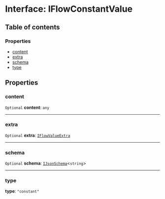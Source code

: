 # Interface: IFlowConstantValue

## Table of contents

### Properties

* [content](/auto-docs/form-materials/interfaces/IFlowConstantValue.md#content)
* [extra](/auto-docs/form-materials/interfaces/IFlowConstantValue.md#extra)
* [schema](/auto-docs/form-materials/interfaces/IFlowConstantValue.md#schema)
* [type](/auto-docs/form-materials/interfaces/IFlowConstantValue.md#type)

## Properties

### content

`Optional` **content**: `any`

***

### extra

`Optional` **extra**: [`IFlowValueExtra`](/auto-docs/form-materials/interfaces/IFlowValueExtra.md)

***

### schema

`Optional` **schema**: [`IJsonSchema`](/auto-docs/form-materials/interfaces/IJsonSchema.md)<`string`>

***

### type

**type**: `"constant"`

